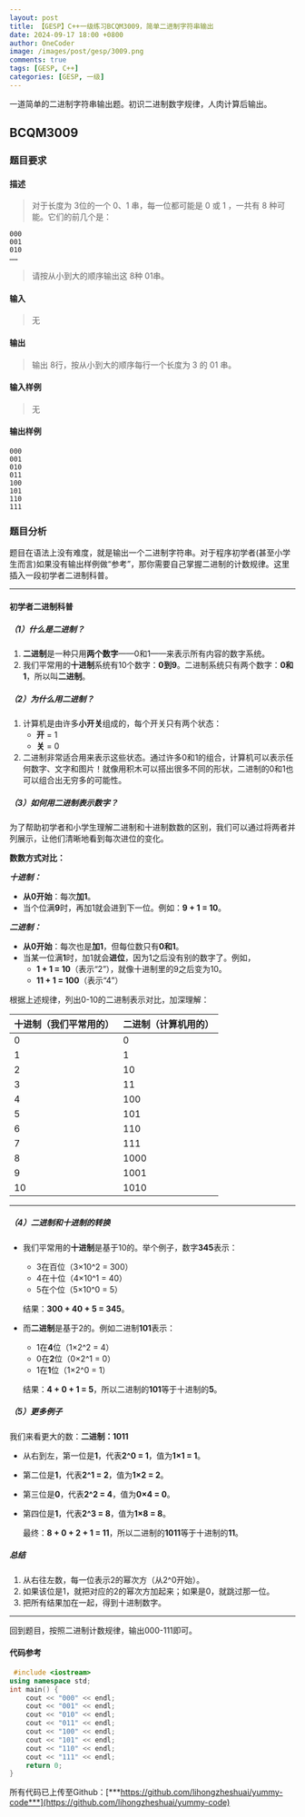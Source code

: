 ```yaml
---
layout: post
title: 【GESP】C++一级练习BCQM3009，简单二进制字符串输出
date: 2024-09-17 18:00 +0800
author: OneCoder
image: /images/post/gesp/3009.png
comments: true
tags: [GESP, C++]
categories: [GESP, 一级]
---
```

一道简单的二进制字符串输出题。初识二进制数字规律，人肉计算后输出。

<!--more-->

## BCQM3009

### 题目要求

#### 描述

>对于长度为 3位的一个 0、1 串，每一位都可能是 0 或 1 ，一共有 8 种可能。它们的前几个是：
>

```console
000
001
010
……
```

>请按从小到大的顺序输出这 8种 01串。

#### 输入

>无

#### 输出

>输出 8行，按从小到大的顺序每行一个长度为 3 的 01 串。

#### 输入样例

>无

#### 输出样例

```console
000
001
010
011
100
101
110
111
```

### 题目分析

题目在语法上没有难度，就是输出一个二进制字符串。对于程序初学者(甚至小学生而言)如果没有输出样例做“参考”，那你需要自己掌握二进制的计数规律。这里插入一段初学者二进制科普。

---

#### 初学者二进制科普

##### （1）什么是二进制？

1. **二进制**是一种只用**两个数字**——0和1——来表示所有内容的数字系统。
2. 我们平常用的**十进制**系统有10个数字：**0到9**。二进制系统只有两个数字：**0和1**，所以叫**二进制**。

##### （2）为什么用二进制？

1. 计算机是由许多**小开关**组成的，每个开关只有两个状态：
   - **开** = 1
   - **关** = 0
2. 二进制非常适合用来表示这些状态。通过许多0和1的组合，计算机可以表示任何数字、文字和图片！就像用积木可以搭出很多不同的形状，二进制的0和1也可以组合出无穷多的可能性。

##### （3）如何用二进制表示数字？

为了帮助初学者和小学生理解二进制和十进制数数的区别，我们可以通过将两者并列展示，让他们清晰地看到每次进位的变化。

**数数方式对比：**

***十进制：***

- **从0开始**：每次**加1**。
- 当个位满**9**时，再加1就会进到下一位。例如：**9 + 1 = 10**。

***二进制：***

- **从0开始**：每次也是**加1**，但每位数只有**0和1**。
- 当某一位满**1**时，加1就会**进位**，因为1之后没有别的数字了。例如，
  - **1 + 1 = 10**（表示“2”），就像十进制里的9之后变为10。
  - **11 + 1 = 100**（表示“4”）

根据上述规律，列出0-10的二进制表示对比，加深理解：

| 十进制（我们平常用的） | 二进制（计算机用的） |
|----------------------|------------------|
| 0                    | 0                |
| 1                    | 1                |
| 2                    | 10               |
| 3                    | 11               |
| 4                    | 100              |
| 5                    | 101              |
| 6                    | 110              |
| 7                    | 111              |
| 8                    | 1000             |
| 9                    | 1001             |
| 10                   | 1010             |

---

##### （4）**二进制和十进制的转换**

- 我们平常用的**十进制**是基于10的。举个例子，数字**345**表示：
  - 3在百位（3×10^2 = 300）
  - 4在十位（4×10^1 = 40）
  - 5在个位（5×10^0 = 5）
  
   结果：**300 + 40 + 5 = 345**。

- 而**二进制**是基于2的。例如二进制**101**表示：
  - 1在**4**位（1×2^2 = 4）
  - 0在**2**位（0×2^1 = 0）
  - 1在**1**位（1×2^0 = 1）

   结果：**4 + 0 + 1 = 5**，所以二进制的**101**等于十进制的**5**。

##### （5）**更多例子**

我们来看更大的数：**二进制：1011**

- 从右到左，第一位是**1**，代表**2^0 = 1**，值为**1×1 = 1**。
- 第二位是**1**，代表**2^1 = 2**，值为**1×2 = 2**。
- 第三位是**0**，代表**2^2 = 4**，值为**0×4 = 0**。
- 第四位是**1**，代表**2^3 = 8**，值为**1×8 = 8**。

   最终：**8 + 0 + 2 + 1 = 11**，所以二进制的**1011**等于十进制的**11**。

##### 总结

1. 从右往左数，每一位表示2的幂次方（从2^0开始）。
2. 如果该位是1，就把对应的2的幂次方加起来；如果是0，就跳过那一位。
3. 把所有结果加在一起，得到十进制数字。

---

回到题目，按照二进制计数规律，输出000-111即可。

#### 代码参考

```cpp
 #include <iostream>
using namespace std;
int main() {
    cout << "000" << endl;
    cout << "001" << endl;
    cout << "010" << endl;
    cout << "011" << endl;
    cout << "100" << endl;
    cout << "101" << endl;
    cout << "110" << endl;
    cout << "111" << endl;
    return 0;
}
```

所有代码已上传至Github：[***https://github.com/lihongzheshuai/yummy-code***](https://github.com/lihongzheshuai/yummy-code)
